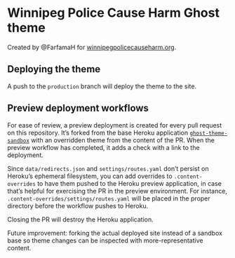 # Winnipeg Police Cause Harm Ghost theme

Created by @FarfamaH for [winnipegpolicecauseharm.org](https://winnipegpolicecauseharm.org).

## Deploying the theme

A push to the `production` branch will deploy the theme to the site.

## Preview deployment workflows

For ease of review, a preview deployment is created for every pull request on this repository. It’s forked from the base Heroku application [`ghost-theme-sandbox`](https://ghost-theme-sandbox.herokuapp.com/) with an overridden theme from the content of the PR. When the preview workflow has completed, it adds a check with a link to the deployment.

Since `data/redirects.json` and `settings/routes.yaml` don’t persist on Heroku’s ephemeral filesystem, you can add overrides to `.content-overrides` to have them pushed to the Heroku preview application, in case that’s helpful for exercising the PR in the preview environment. For instance, `.content-overrides/settings/routes.yaml` will be placed in the proper directory before the workflow pushes to Heroku.

Closing the PR will destroy the Heroku application.

Future improvement: forking the actual deployed site instead of a sandbox base so theme changes can be inspected with more-representative content.
